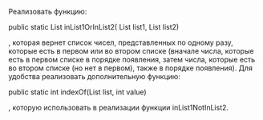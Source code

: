 Реализовать функцию:

public static List<Integer> inList1OrInList2( List<Integer> list1, List<Integer> list2)

, которая вернет список чисел, представленных по одному разу, которые есть в первом или во втором списке (вначале числа, которые есть в первом списке в порядке появления, затем числа, которые есть во втором списке (но нет в первом), также в порядке появления). Для удобства реализовать дополнительную функцию:

public static int indexOf(List<Integer> list, int value)

, которую использовать в реализации функции inList1NotInList2.